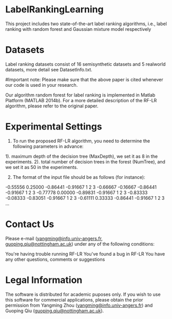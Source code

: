 # LabelRankingLearning
This project includes two state-of-the-art label ranking algorithms, i.e., label ranking with random forest and Gaussian mixture model respectively
# Datasets
Label ranking datasets consist of 16 semisynthetic datasets and 5 realworld datasets, more detail see DatasetInfo.txt.

#Important note: Please make sure that the above paper is cited whenever our code is used in your research.

Our algorithm random forest for label ranking is implemented in Matlab Platform (MATLAB 2014b). For a more detailed description of the RF-LR algorithm, please refer to the original paper.

# Experimental Settings
1. To run the proposed RF-LR algorithm, you need to determine the following parameters in advance:

1). maximum depth of the decision tree (MaxDepth), we set it as 8 in the experiments.
2). total number of decision trees in the forest (NumTree), and we set it as 50 in the experiments.

2. The format of the input file should be as follows (for instance):

-0.55556	0.25000	-0.86441	-0.91667	1	2	3
-0.66667	-0.16667	-0.86441	-0.91667	1	2	3
-0.77778	0.00000	-0.89831	-0.91667	1	2	3
-0.83333	-0.08333	-0.83051	-0.91667	1	2	3
-0.61111	0.33333	-0.86441	-0.91667	1	2	3
...

# Contact Us
Please e-mail (yangming@info.univ-angers.fr, guoping.qiu@nottingham.ac.uk) under any of the following conditions:

You're having trouble running RF-LR
You've found a bug in RF-LR
You have any other questions, comments or suggestions

# Legal Information
The software is distributed for academic puposes only. If you wish to use this software for commercial applications, please obtain the prior permission from Yangming Zhou (yangming@info.univ-angers.fr) and Guoping Qiu (guoping.qiu@nottingham.ac.uk).


